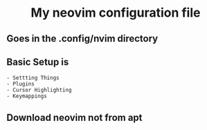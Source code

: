 <h1 align="center">
 My neovim configuration file 
</h1>

## Goes in the .config/nvim directory

## Basic Setup is 
    - Settting Things
    - Plugins
    - Cursor Highlighting
    - Keymappings

## Download neovim not from apt
